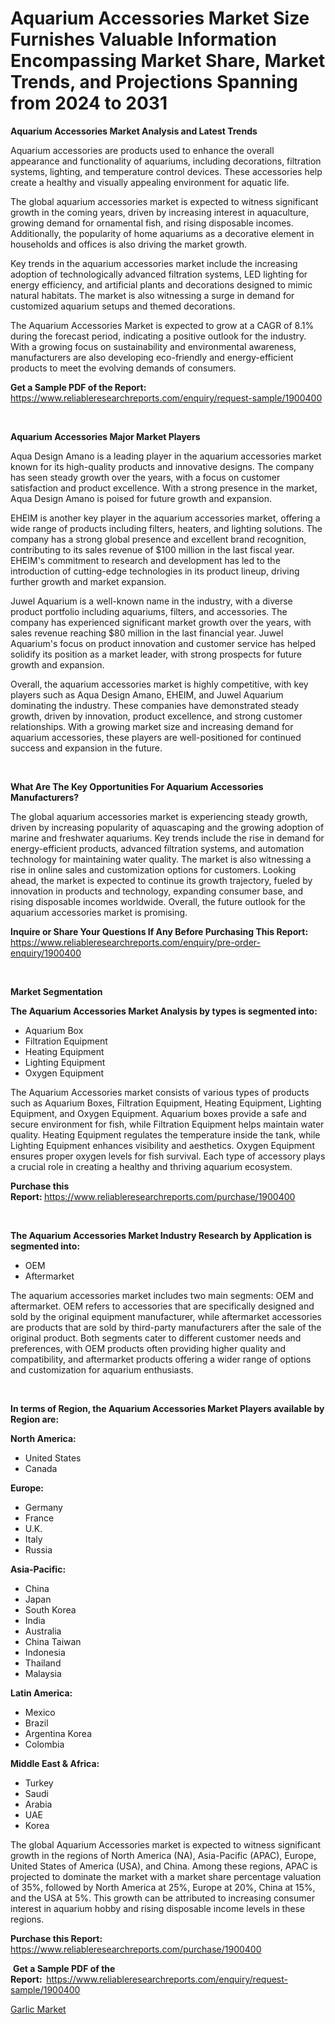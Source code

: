 <p><h1>Aquarium Accessories Market Size Furnishes Valuable Information Encompassing Market Share, Market Trends, and Projections Spanning from 2024 to 2031</h1></p><p><strong>Aquarium Accessories Market Analysis and Latest Trends</strong></p>
<p><p>Aquarium accessories are products used to enhance the overall appearance and functionality of aquariums, including decorations, filtration systems, lighting, and temperature control devices. These accessories help create a healthy and visually appealing environment for aquatic life.</p><p>The global aquarium accessories market is expected to witness significant growth in the coming years, driven by increasing interest in aquaculture, growing demand for ornamental fish, and rising disposable incomes. Additionally, the popularity of home aquariums as a decorative element in households and offices is also driving the market growth.</p><p>Key trends in the aquarium accessories market include the increasing adoption of technologically advanced filtration systems, LED lighting for energy efficiency, and artificial plants and decorations designed to mimic natural habitats. The market is also witnessing a surge in demand for customized aquarium setups and themed decorations.</p><p>The Aquarium Accessories Market is expected to grow at a CAGR of 8.1% during the forecast period, indicating a positive outlook for the industry. With a growing focus on sustainability and environmental awareness, manufacturers are also developing eco-friendly and energy-efficient products to meet the evolving demands of consumers.</p></p>
<p><strong>Get a Sample PDF of the Report:&nbsp;</strong> <a href="https://www.reliableresearchreports.com/enquiry/request-sample/1900400">https://www.reliableresearchreports.com/enquiry/request-sample/1900400</a></p>
<p>&nbsp;</p>
<p><strong>Aquarium Accessories Major Market Players</strong></p>
<p><p>Aqua Design Amano is a leading player in the aquarium accessories market known for its high-quality products and innovative designs. The company has seen steady growth over the years, with a focus on customer satisfaction and product excellence. With a strong presence in the market, Aqua Design Amano is poised for future growth and expansion.</p><p>EHEIM is another key player in the aquarium accessories market, offering a wide range of products including filters, heaters, and lighting solutions. The company has a strong global presence and excellent brand recognition, contributing to its sales revenue of $100 million in the last fiscal year. EHEIM's commitment to research and development has led to the introduction of cutting-edge technologies in its product lineup, driving further growth and market expansion.</p><p>Juwel Aquarium is a well-known name in the industry, with a diverse product portfolio including aquariums, filters, and accessories. The company has experienced significant market growth over the years, with sales revenue reaching $80 million in the last financial year. Juwel Aquarium's focus on product innovation and customer service has helped solidify its position as a market leader, with strong prospects for future growth and expansion.</p><p>Overall, the aquarium accessories market is highly competitive, with key players such as Aqua Design Amano, EHEIM, and Juwel Aquarium dominating the industry. These companies have demonstrated steady growth, driven by innovation, product excellence, and strong customer relationships. With a growing market size and increasing demand for aquarium accessories, these players are well-positioned for continued success and expansion in the future.</p></p>
<p>&nbsp;</p>
<p><strong>What Are The Key Opportunities For Aquarium Accessories Manufacturers?</strong></p>
<p><p>The global aquarium accessories market is experiencing steady growth, driven by increasing popularity of aquascaping and the growing adoption of marine and freshwater aquariums. Key trends include the rise in demand for energy-efficient products, advanced filtration systems, and automation technology for maintaining water quality. The market is also witnessing a rise in online sales and customization options for customers. Looking ahead, the market is expected to continue its growth trajectory, fueled by innovation in products and technology, expanding consumer base, and rising disposable incomes worldwide. Overall, the future outlook for the aquarium accessories market is promising.</p></p>
<p><strong>Inquire or Share Your Questions If Any Before Purchasing This Report:</strong> <a href="https://www.reliableresearchreports.com/enquiry/pre-order-enquiry/1900400">https://www.reliableresearchreports.com/enquiry/pre-order-enquiry/1900400</a></p>
<p>&nbsp;</p>
<p><strong>Market Segmentation</strong></p>
<p><strong>The Aquarium Accessories Market Analysis by types is segmented into:</strong></p>
<p><ul><li>Aquarium Box</li><li>Filtration Equipment</li><li>Heating Equipment</li><li>Lighting Equipment</li><li>Oxygen Equipment</li></ul></p>
<p><p>The Aquarium Accessories market consists of various types of products such as Aquarium Boxes, Filtration Equipment, Heating Equipment, Lighting Equipment, and Oxygen Equipment. Aquarium boxes provide a safe and secure environment for fish, while Filtration Equipment helps maintain water quality. Heating Equipment regulates the temperature inside the tank, while Lighting Equipment enhances visibility and aesthetics. Oxygen Equipment ensures proper oxygen levels for fish survival. Each type of accessory plays a crucial role in creating a healthy and thriving aquarium ecosystem.</p></p>
<p><strong>Purchase this Report:&nbsp;</strong><a href="https://www.reliableresearchreports.com/purchase/1900400">https://www.reliableresearchreports.com/purchase/1900400</a></p>
<p>&nbsp;</p>
<p><strong>The Aquarium Accessories Market Industry Research by Application is segmented into:</strong></p>
<p><ul><li>OEM</li><li>Aftermarket</li></ul></p>
<p><p>The aquarium accessories market includes two main segments: OEM and aftermarket. OEM refers to accessories that are specifically designed and sold by the original equipment manufacturer, while aftermarket accessories are products that are sold by third-party manufacturers after the sale of the original product. Both segments cater to different customer needs and preferences, with OEM products often providing higher quality and compatibility, and aftermarket products offering a wider range of options and customization for aquarium enthusiasts.</p></p>
<p>&nbsp;</p>
<p><strong>In terms of Region, the Aquarium Accessories Market Players available by Region are:</strong></p>
<p>
    <p> <strong> North America: </strong>
        <ul>
            <li>United States</li>
            <li>Canada</li>
        </ul>
        </p> 
    <p> <strong> Europe: </strong>
        <ul>
            <li>Germany</li>
            <li>France</li>
            <li>U.K.</li>
            <li>Italy</li>
            <li>Russia</li>
        </ul>
        </p> 
    <p> <strong> Asia-Pacific: </strong>
        <ul>
            <li>China</li>
            <li>Japan</li>
            <li>South Korea</li>
            <li>India</li>
            <li>Australia</li>
            <li>China Taiwan</li>
            <li>Indonesia</li>
            <li>Thailand</li>
            <li>Malaysia</li>
        </ul>
        </p> 
    <p> <strong> Latin America: </strong>
        <ul>
            <li>Mexico</li>
            <li>Brazil</li>
            <li>Argentina Korea</li>
            <li>Colombia</li>
        </ul>
        </p> 
    <p> <strong> Middle East & Africa: </strong>
        <ul>
            <li>Turkey</li>
            <li>Saudi</li>
            <li>Arabia</li>
            <li>UAE</li>
            <li>Korea</li>
        </ul>
    </p>
    </p>
<p><p>The global Aquarium Accessories market is expected to witness significant growth in the regions of North America (NA), Asia-Pacific (APAC), Europe, United States of America (USA), and China. Among these regions, APAC is projected to dominate the market with a market share percentage valuation of 35%, followed by North America at 25%, Europe at 20%, China at 15%, and the USA at 5%. This growth can be attributed to increasing consumer interest in aquarium hobby and rising disposable income levels in these regions.</p></p>
<p><strong>Purchase this Report: </strong><a href="https://www.reliableresearchreports.com/purchase/1900400">https://www.reliableresearchreports.com/purchase/1900400</a></p>
<p>&nbsp;<strong>Get a Sample PDF of the Report:&nbsp;&nbsp;</strong><a href="https://www.reliableresearchreports.com/enquiry/request-sample/1900400">https://www.reliableresearchreports.com/enquiry/request-sample/1900400</a></p>
<p><strong></strong></p>
<p><p><a href="https://invited-way-688.notion.site/Garlic-Market-Research-Report-Reveals-The-Latest-Trends-And-Opportunities-of-this-Market-for-Period--f337feb2b865431788275b0d5f0295dd">Garlic Market</a></p></p>